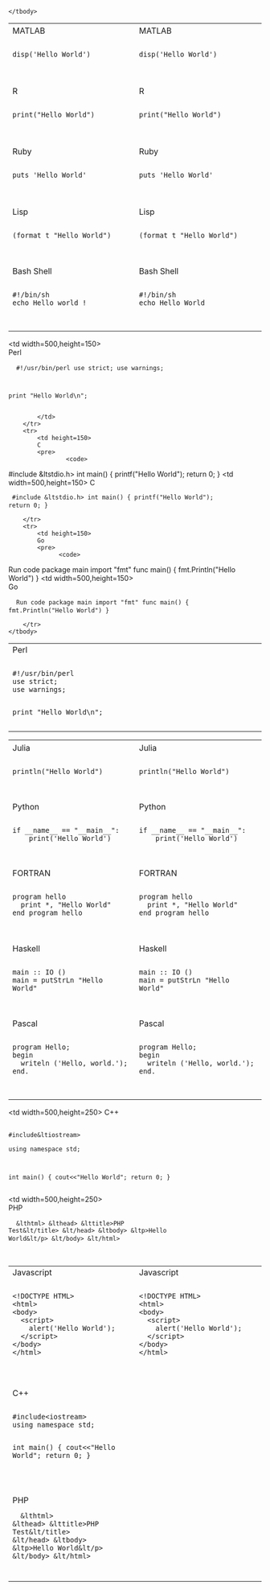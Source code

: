 <table>
   <tbody>
        <tr>
            <td width=500, height=120>
            MATLAB
            <pre>
  					<code>
disp('Hello World')
				   </code>
				</pre>
            </td>
            <td width=500,height=120>  
             MATLAB
            <pre>
  					<code>
disp('Hello World')
				   </code>
				</pre>
            </td>
        </tr>
        <tr>
            <td height=120>
            R
            <pre>
  					<code>
print("Hello World")
					</code>
				</pre>
            </td>
            <td width=500,height=120>  
            R
            <pre>
  					<code>
print("Hello World")
					</code>
				</pre>
            </td>
        </tr>
        <tr>
            <td height=120>
            Ruby
            <pre>
				  <code>
puts 'Hello World'
  				   </code>
				</pre>
            </td>
            <td width=500,height=120>  
            Ruby
            <pre>
				  <code>
puts 'Hello World'
  				   </code>
				</pre>
            </td>
        </tr>     
        <tr>
            <td height=120>
            Lisp
            <pre>
				  <code>
(format t "Hello World")
  				   </code>
				</pre>
            </td>
            <td width=500,height=120>  
            Lisp
            <pre>
				  <code>
(format t "Hello World")
  				   </code>
				</pre>
            </td>
        </tr> 
        <tr>
            <td height=120>
            Bash Shell
            <pre>
  					<code>
#!/bin/sh
echo Hello world !
					</code>
				</pre>
            </td>
            <td width=500,height=120>  
            Bash Shell
            <pre>
  					<code>
#!/bin/sh
echo Hello World
					</code>
				</pre>
            </td>
        </tr>
           
    </tbody>
</table>

<div style="page-break-after: always; visibility: hidden"> 
</div>
</div>

<table>
   <tbody>
        <tr>
            <td width=500, height=150>
            Perl
            <pre>
  					<code>
#!/usr/bin/perl
use strict;
use warnings;
 
print "Hello World\n";
				   </code>
				</pre>
            </td>
            <td width=500,height=150>  
Perl
            <pre>
  					<code>
#!/usr/bin/perl
use strict;
use warnings;
 
print "Hello World\n";
				   </code>
				</pre>
            </td>

            </td>
        </tr>
        <tr>
            <td height=150>
            C
            <pre>
  					<code>
#include &ltstdio.h>
int main()
{
   printf("Hello World");
   return 0;
}
				   </code>
				</pre>
            </td>
            <td width=500,height=150> 
            C
            <pre>
  					<code>
#include &ltstdio.h>
int main()
{
   printf("Hello World");
   return 0;
}
				   </code>
				</pre>

        </tr>
        <tr>
            <td height=150>
            Go
            <pre>
				  <code>
Run code
package main
import "fmt"
func main() {
  fmt.Println("Hello World")
}
  				   </code>
				</pre>
            </td>
            <td width=500,height=150>  
            Go
            <pre>
				  <code>
Run code
package main
import "fmt"
func main() {
  fmt.Println("Hello World")
}
  				   </code>
				</pre>
            </td>

        </tr>        
    </tbody>
</table>

<div style="page-break-after: always; visibility: hidden"> 
</div>
</div>

<table>
   <tbody>
        <tr>
            <td width=500, height=120>
Julia
            	<pre>
  					<code>
println("Hello World")
				   </code>
				</pre>
            </td>
            <td width=500,height=120>  
            Julia
            	<pre>
  					<code>
println("Hello World")
				   </code>
				</pre>
            </td>
        </tr>
        <tr>
            <td height=120>
            Python
            	<pre>
  					<code>
if __name__ == "__main__":
    print('Hello World')
				   </code>
				</pre>
            </td>
            <td width=500,height=120>  
            Python
            	<pre>
  					<code>
if __name__ == "__main__":
    print('Hello World')
				   </code>
				</pre>
            </td>
        </tr>
        <tr>
            <td height=150>
            FORTRAN
            	<pre>
  					<code>
program hello
  print *, "Hello World"
end program hello				  
               </code>
				</pre>
            </td>
            <td width=500,height=150>  
            FORTRAN
            	<pre>
  					<code>
program hello
  print *, "Hello World"
end program hello				  
               </code>
				</pre>
            </td>
        </tr>     
        <tr>
            <td height=150>
            Haskell
            	<pre>
  					<code>
main :: IO ()
main = putStrLn "Hello World"
               </code>
				</pre>
            </td>
            <td width=500,height=250>  
            Haskell
            	<pre>
  					<code>
main :: IO ()
main = putStrLn "Hello World"
               </code>
				</pre>
            </td>
        </tr>    
        <tr>
            <td height=150>
            Pascal
            	<pre>
  					<code>
program Hello;
begin
  writeln ('Hello, world.');
end.
               </code>
				</pre>
            </td>
            <td width=500,height=250>  
            Pascal
            	<pre>
  					<code>
program Hello;
begin
  writeln ('Hello, world.');
end.
               </code>
				</pre>
            </td>
        </tr>        </tbody>
</table>

<div style="page-break-after: always; visibility: hidden"> 
</div>
</div>

<table>
   <tbody>
        <tr>
            <td width=500, height=200>
            Javascript
            	<pre>
  					<code>
&lt!DOCTYPE HTML>
&lthtml>
&ltbody>
  &ltscript>
    alert('Hello World');
  &lt/script>
&lt/body>
&lt/html>
				   </code>
				</pre>
            </td>            <td width=500,height=200>  
            Javascript
            	<pre>
  					<code>
&lt!DOCTYPE HTML>
&lthtml>
&ltbody>
  &ltscript>
    alert('Hello World');
  &lt/script>
&lt/body>
&lt/html>
				   </code>
				</pre>
            </td>
        </tr>
        <tr>
            <td height=200>
            C++ 
            	<pre>
  					<code>
#include&ltiostream>  
using namespace std; 
  
int main() 
{ 
    cout<<"Hello World"; 
    return 0; 
} 
				   </code>				</pre>
            </td>
            <td width=500,height=250> 
            C++ 
            	<pre>
  					<code>
#include&ltiostream>  
using namespace std; 
  
int main() 
{ 
    cout<<"Hello World"; 
    return 0; 
} 
				   </code>
				</pre>
            </td>
        </tr>
        <tr>
            <td height=200>
            PHP
            	<pre>
  					<code>
&lthtml>
 &lthead>
  &lttitle>PHP Test&lt/title>
 &lt/head>
 &ltbody>
 &ltp>Hello World&lt/p>
 &lt/body>
&lt/html>
				   </code>
				</pre>
            </td>
            <td width=500,height=250>  
            PHP
            	<pre>
  					<code>
&lthtml>
 &lthead>
  &lttitle>PHP Test&lt/title>
 &lt/head>
 &ltbody>
 &ltp>Hello World&lt/p>
 &lt/body>
&lt/html>
				   </code>
				</pre>
            </td>
        </tr>        
    </tbody>
</table>